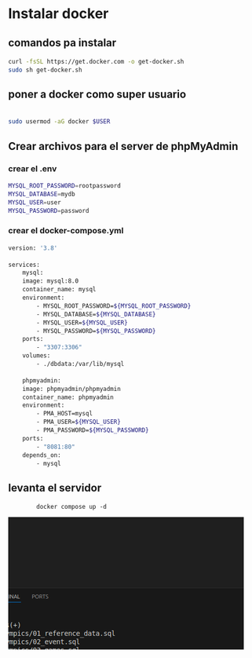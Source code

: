# Instalar docker 

##  comandos pa instalar

```bash
curl -fsSL https://get.docker.com -o get-docker.sh
sudo sh get-docker.sh
```

## poner a docker como super usuario
```bash

sudo usermod -aG docker $USER
```


## Crear archivos para el server de phpMyAdmin

### crear el .env

```bash
MYSQL_ROOT_PASSWORD=rootpassword
MYSQL_DATABASE=mydb
MYSQL_USER=user
MYSQL_PASSWORD=password
```
### crear el docker-compose.yml

```bash
version: '3.8'

services:
    mysql:
    image: mysql:8.0
    container_name: mysql
    environment:
        - MYSQL_ROOT_PASSWORD=${MYSQL_ROOT_PASSWORD}
        - MYSQL_DATABASE=${MYSQL_DATABASE}
        - MYSQL_USER=${MYSQL_USER}
        - MYSQL_PASSWORD=${MYSQL_PASSWORD}
    ports:
        - "3307:3306"
    volumes:
        - ./dbdata:/var/lib/mysql

    phpmyadmin:
    image: phpmyadmin/phpmyadmin
    container_name: phpmyadmin
    environment:
        - PMA_HOST=mysql
        - PMA_USER=${MYSQL_USER}
        - PMA_PASSWORD=${MYSQL_PASSWORD}
    ports:
        - "8081:80"
    depends_on:
        - mysql

```
##  levanta el servidor

```
		docker compose up -d
```


<img src = 'imagenes/prueba.png' >






